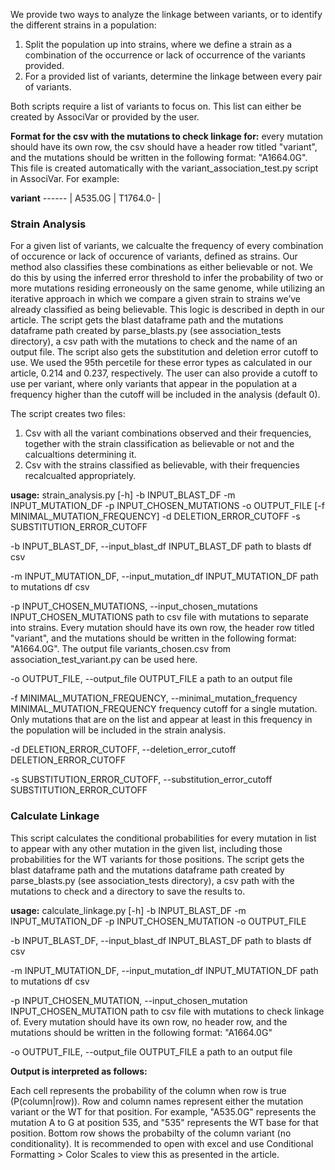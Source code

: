 We provide two ways to analyze the linkage between variants, or to identify the different strains in a population:
1. Split the population up into strains, where we define a strain as a combination of the occurrence or lack of occurrence of the variants provided.
2. For a provided list of variants, determine the linkage between every pair of variants. 

Both scripts require a list of variants to focus on. This list can either be created by AssociVar or provided by the user.

**Format for the csv with the mutations to check linkage for:** every mutation should have its own row, the csv should have a header row titled "variant", and the mutations should be written in the following format: "A1664.0G". This file is created automatically with the variant_association_test.py script in AssociVar. For example:

**variant**
------ |
A535.0G |
T1764.0-  |

### Strain Analysis

For a given list of variants, we calcualte the frequency of every combination of occurence or lack of occurence of variants, defined as strains. Our method also classifies these combinations as either believable or not. We do this by using the inferred error threshold to infer the probability of two or more mutations residing erroneously on the same genome, while utilizing an iterative approach in which we compare a given strain to strains we’ve already classified as being believable. This logic is described in depth in our article. 
The script gets the blast dataframe path and the mutations dataframe path created by parse_blasts.py (see association_tests directory), 
a csv path with the mutations to check and the name of an output file. The script also gets the substitution and deletion error cutoff to use. We used the 95th percetile for these error types as calculated in our article, 0.214 and 0.237, respectively. The user can also provide a cutoff to use per variant, where only variants that appear in the population at a frequency higher than the cutoff will be included in the analysis (default 0).

The script creates two files:
1. Csv with all the variant combinations observed and their frequencies, together with the strain classification as believable or not and the calcualtions determining it. 
2. Csv with the strains classified as believable, with their frequencies recalcualted appropriately.



**usage:** 
strain_analysis.py [-h] -b INPUT_BLAST_DF -m INPUT_MUTATION_DF -p
                          INPUT_CHOSEN_MUTATIONS -o OUTPUT_FILE
                          [-f MINIMAL_MUTATION_FREQUENCY] -d
                          DELETION_ERROR_CUTOFF -s SUBSTITUTION_ERROR_CUTOFF

  -b INPUT_BLAST_DF, --input_blast_df INPUT_BLAST_DF
                        path to blasts df csv
			
  -m INPUT_MUTATION_DF, --input_mutation_df INPUT_MUTATION_DF
                        path to mutations df csv
			
  -p INPUT_CHOSEN_MUTATIONS, --input_chosen_mutations INPUT_CHOSEN_MUTATIONS
                        path to csv file with mutations to separate into
                        strains. Every mutation should have its own row, the
                        header row titled "variant", and the mutations should
                        be written in the following format: "A1664.0G". The
                        output file variants_chosen.csv from
                        association_test_variant.py can be used here.
			
  -o OUTPUT_FILE, --output_file OUTPUT_FILE
                        a path to an output file
			
  -f MINIMAL_MUTATION_FREQUENCY, --minimal_mutation_frequency MINIMAL_MUTATION_FREQUENCY
                        frequency cutoff for a single mutation. Only mutations
                        that are on the list and appear at least in this
                        frequency in the population will be included in the
                        strain analysis.
			
  -d DELETION_ERROR_CUTOFF, --deletion_error_cutoff DELETION_ERROR_CUTOFF
  
  -s SUBSTITUTION_ERROR_CUTOFF, --substitution_error_cutoff SUBSTITUTION_ERROR_CUTOFF



### Calculate Linkage
This script calculates the conditional probabilities for every mutation in list
to appear with any other mutation in the given list, including those probabilities 
for the WT variants for those positions. The script gets the blast dataframe path 
and the mutations dataframe path created by parse_blasts.py (see association_tests directory), 
a csv path with the mutations to check and a directory to save the results to.
   

**usage:** 
calculate_linkage.py [-h] -b INPUT_BLAST_DF -m INPUT_MUTATION_DF -p
                            INPUT_CHOSEN_MUTATION -o OUTPUT_FILE

  
  -b INPUT_BLAST_DF, --input_blast_df INPUT_BLAST_DF
                        path to blasts df csv
			
  -m INPUT_MUTATION_DF, --input_mutation_df INPUT_MUTATION_DF
                        path to mutations df csv
			
  -p INPUT_CHOSEN_MUTATION, --input_chosen_mutation INPUT_CHOSEN_MUTATION
                        path to csv file with mutations to check linkage of.
                        Every mutation should have its own row, no header row,
                        and the mutations should be written in the following
                        format: "A1664.0G"
			
  -o OUTPUT_FILE, --output_file OUTPUT_FILE
                        a path to an output file

						

**Output is interpreted as follows:**

Each cell represents the probability of the column when row is true (P(column|row)).
Row and column names represent either the mutation variant or the WT for that position. For example, "A535.0G" represents the mutation A to G at position 535, and "535" represents the WT base for that position.
Bottom row shows the probabilty of the column variant (no conditionality).
It is recommended to open with excel and use Conditional Formatting > Color Scales to view this as presented in the article.
